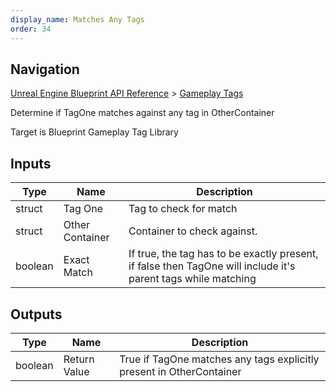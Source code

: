 ```yaml
---
display_name: Matches Any Tags
order: 34
---
```

## Navigation

[Unreal Engine Blueprint API Reference](https://dev.epicgames.com/documentation/en-us/unreal-engine/BlueprintAPI) > [Gameplay Tags](https://dev.epicgames.com/documentation/en-us/unreal-engine/BlueprintAPI/GameplayTags)

Determine if TagOne matches against any tag in OtherContainer

Target is Blueprint Gameplay Tag Library

## Inputs

| Type | Name | Description |
| --- | --- | --- |
| struct | Tag One | Tag to check for match |
| struct | Other Container | Container to check against. |
| boolean | Exact Match | If true, the tag has to be exactly present, if false then TagOne will include it's parent tags while matching |

## Outputs

| Type | Name | Description |
| --- | --- | --- |
| boolean | Return Value | True if TagOne matches any tags explicitly present in OtherContainer |
